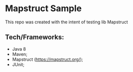 # Mapstruct Sample
This repo was created with the intent of testing lib Mapstruct

## Tech/Frameworks:
* Java 8
* Maven;
* Mapstruct (https://mapstruct.org/);
* JUnit;
